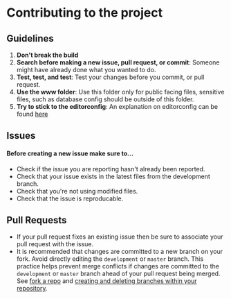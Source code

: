 Contributing to the project
=======================

## Guidelines
1. **Don't break the build**
2. **Search before making a new issue, pull request, or commit**: Someone might have already done what you wanted to do.
3. **Test, test, and test**: Test your changes before you commit, or pull request.
4. **Use the www folder**: Use this folder only for public facing files, sensitive files, such as database config should be outside of this folder.
5. **Try to stick to the editorconfig**: An explanation on editorconfig can be found [here](https://editorconfig.org/)

## Issues
#### Before creating a new issue make sure to...
* Check if the issue you are reporting hasn't already been reported.
* Check that your issue exists in the latest files from the development branch.
* Check that you're not using modified files.
* Check that the issue is reproducable.

## Pull Requests
* If your pull request fixes an existing issue then be sure to associate your pull request with the issue.
* It is recommended that changes are committed to a new branch on your fork. Avoid directly editing the `development` or `master` branch. This practice helps prevent merge conflicts if changes are committed to the `development` or `master` branch ahead of your pull request being merged. See [fork a repo](https://docs.github.com/en/free-pro-team@latest/github/getting-started-with-github/fork-a-repo/) and [creating and deleting branches within your repository](https://help.github.com/articles/creating-and-deleting-branches-within-your-repository/).
